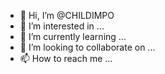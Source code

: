 - 👋 Hi, I’m @CHILDIMPO
- 👀 I’m interested in ...
- 🌱 I’m currently learning ...
- 💞️ I’m looking to collaborate on ...
- 📫 How to reach me ...

<!---
CHILDIMPO/CHILDIMPO is a ✨ special ✨ repository because its `README.md` (this file) appears on your GitHub profile.
You can click the Preview link to take a look at your changes.
--->
